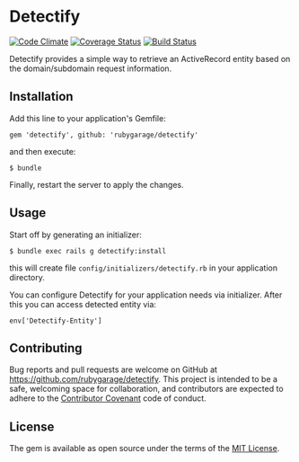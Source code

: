 # Detectify
[![Code Climate](https://codeclimate.com/github/rubygarage/detectify/badges/gpa.svg)](https://codeclimate.com/github/rubygarage/detectify)
[![Coverage Status](https://coveralls.io/repos/github/rubygarage/detectify/badge.svg?branch=master)](https://coveralls.io/github/rubygarage/detectify?branch=master)
[![Build Status](https://travis-ci.org/rubygarage/detectify.svg?branch=master)](https://travis-ci.org/rubygarage/detectify)

Detectify provides a simple way to retrieve an ActiveRecord entity based on the domain/subdomain request information.

## Installation

Add this line to your application's Gemfile:

`gem 'detectify', github: 'rubygarage/detectify'`

and then execute:

`$ bundle`

Finally, restart the server to apply the changes.

## Usage

Start off by generating an initializer:

`$ bundle exec rails g detectify:install`

this will create file `config/initializers/detectify.rb` in your application directory.

You can configure Detectify for your application needs via initializer. After this you can access detected entity via:

`env['Detectify-Entity']`

## Contributing

Bug reports and pull requests are welcome on GitHub at https://github.com/rubygarage/detectify. This project is intended to be a safe, welcoming space for collaboration, and contributors are expected to adhere to the [Contributor Covenant](http://contributor-covenant.org) code of conduct.

## License

The gem is available as open source under the terms of the [MIT License](http://opensource.org/licenses/MIT).
